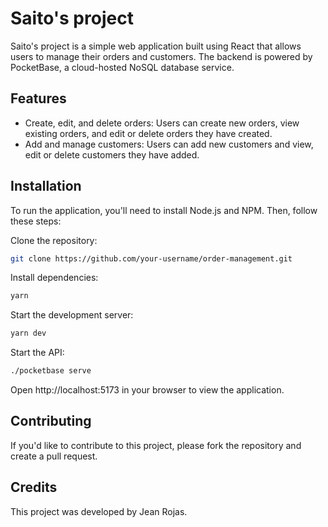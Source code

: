 # Saito's project

 Saito's project is a simple web application built using React that allows users to manage their orders and customers. The backend is powered by PocketBase, a cloud-hosted NoSQL database service.

## Features

* Create, edit, and delete orders: Users can create new orders, view existing orders, and edit or delete orders they have created.
* Add and manage customers: Users can add new customers and view, edit or delete customers they have added.

## Installation

To run the application, you'll need to install Node.js and NPM. Then, follow these steps:

Clone the repository: 
```bash
git clone https://github.com/your-username/order-management.git 
```

Install dependencies:
```bash
yarn
```

Start the development server: 
```bash
yarn dev
```

Start the API:
```bash
./pocketbase serve
```


Open http://localhost:5173 in your browser to view the application.

## Contributing
If you'd like to contribute to this project, please fork the repository and create a pull request.

## Credits
This project was developed by Jean Rojas.
